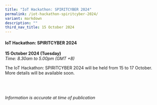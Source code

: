 ```yaml
---
title: "IoT Hackathon: SPIRITCYBER 2024"
permalink: /iot-hackathon-spiritcyber-2024/
variant: markdown
description: ""
third_nav_title: 15 October 2024
---
```

#### **IoT Hackathon: SPIRITCYBER 2024**

**15 October 2024 (Tuesday)**  
*Time: 8.30am to 5.00pm (GMT +8)*

The IoT Hackathon: SPIRITCYBER 2024 will be held from 15 to 17 October. More details will be available soon.

<br><br><br>
*Information is accurate at time of publication*